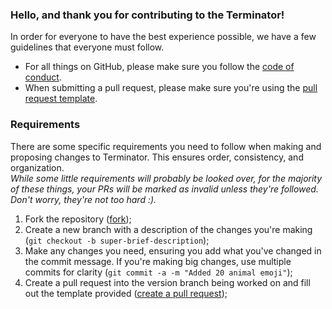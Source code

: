 ### Hello, and thank you for contributing to the Terminator!
In order for everyone to have the best experience possible, we have a few guidelines that everyone must follow.
- For all things on GitHub, please make sure you follow the [code of conduct](CODE_OF_CONDUCT.md).
- When submitting a pull request, please make sure you're using the [pull request template](PULL_REQUEST_TEMPLATE.md).

### Requirements
There are some specific requirements you need to follow when making and proposing changes to Terminator. This ensures order, consistency, and organization.  
*While some little requirements will probably be looked over, for the majority of these things, your PRs will be marked as invalid unless they're followed. Don't worry, they're not too hard :).*
1. Fork the repository ([fork](https://github.com/MultivetisMc/Terminator/fork));
2. Create a new branch with a description of the changes you're making (`git checkout -b super-brief-description`);
3. Make any changes you need, ensuring you add what you've changed in the commit message. If you're making big changes, use multiple commits for clarity (`git commit -a -m "Added 20 animal emoji"`);
4. Create a pull request into the version branch being worked on and fill out the template provided ([create a pull request](https://github.com/MultivetisMc/Terminator/pulls));
